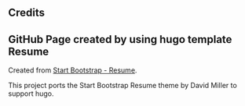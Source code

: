 
## Credits

## GitHub Page created by using hugo template Resume

Created from [Start Bootstrap - Resume](https://startbootstrap.com/template-overviews/resume/).

This project ports the Start Bootstrap Resume theme by David Miller to support hugo.
